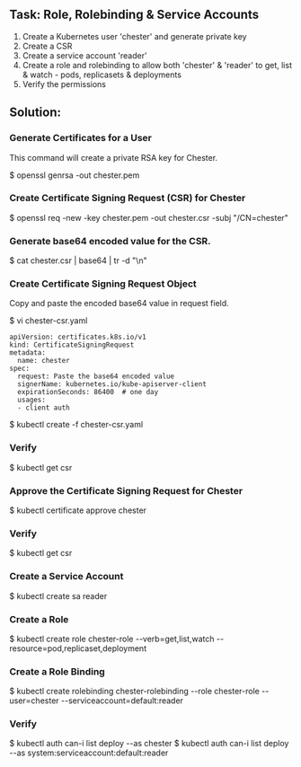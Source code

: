 ## Task: Role, Rolebinding & Service Accounts
1. Create a Kubernetes user 'chester' and generate private key
2. Create a CSR
3. Create a service account 'reader'
4. Create a role and rolebinding to allow both 'chester' & 'reader' to get, list & watch - pods, replicasets & deployments
5. Verify the permissions

## Solution:

### Generate Certificates for a User
This command will create a private RSA key for Chester.

$ openssl genrsa -out chester.pem

### Create Certificate Signing Request (CSR) for Chester
$ openssl req -new -key chester.pem -out chester.csr -subj "/CN=chester"

### Generate base64 encoded value for the CSR.
$ cat chester.csr |  base64 | tr -d "\n"

### Create Certificate Signing Request Object
Copy and paste the encoded base64 value in request field.

$ vi chester-csr.yaml

    apiVersion: certificates.k8s.io/v1
    kind: CertificateSigningRequest
    metadata:
      name: chester
    spec:
      request: Paste the base64 encoded value
      signerName: kubernetes.io/kube-apiserver-client
      expirationSeconds: 86400  # one day
      usages:
      - client auth

$ kubectl create -f chester-csr.yaml

### Verify
$ kubectl get csr

### Approve the Certificate Signing Request for Chester
$ kubectl certificate approve chester

### Verify
$ kubectl get csr

### Create a Service Account
$ kubectl create sa reader

### Create a Role
$ kubectl create role chester-role --verb=get,list,watch --resource=pod,replicaset,deployment

### Create a Role Binding
$ kubectl create rolebinding chester-rolebinding --role chester-role --user=chester --serviceaccount=default:reader

### Verify
$ kubectl auth can-i list deploy --as chester
$ kubectl auth can-i list deploy --as system:serviceaccount:default:reader
